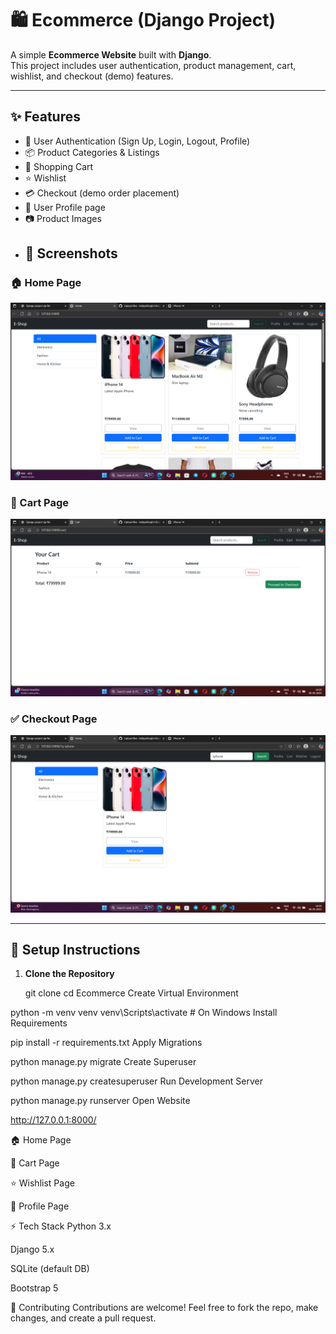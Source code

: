 # 🛍️ Ecommerce (Django Project)

A simple **Ecommerce Website** built with **Django**.  
This project includes user authentication, product management, cart, wishlist, and checkout (demo) features.  

---

## ✨ Features
- 🔑 User Authentication (Sign Up, Login, Logout, Profile)
- 📦 Product Categories & Listings
- 🛒 Shopping Cart
- ⭐ Wishlist
- 💳 Checkout (demo order placement)
- 👤 User Profile page
- 📷 Product Images
- ## 📸 Screenshots

### 🏠 Home Page
![Home](Screenshot1.png)

### 🛒 Cart Page
![Cart](Screenshot3.png)

### ✅ Checkout Page
![Search](Screenshot2.png)


---

## 🚀 Setup Instructions

1. **Clone the Repository**

   git clone <your-repo-link>
   cd Ecommerce
Create Virtual Environment


python -m venv venv
venv\Scripts\activate   # On Windows
Install Requirements


pip install -r requirements.txt
Apply Migrations



python manage.py migrate
Create Superuser


python manage.py createsuperuser
Run Development Server


python manage.py runserver
Open Website


http://127.0.0.1:8000/


🏠 Home Page

🛒 Cart Page

⭐ Wishlist Page

👤 Profile Page

⚡ Tech Stack
Python 3.x

Django 5.x

SQLite (default DB)

Bootstrap 5

🤝 Contributing
Contributions are welcome!
Feel free to fork the repo, make changes, and create a pull request.
